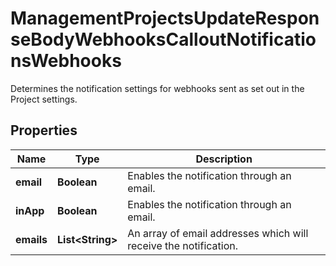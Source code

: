 

# ManagementProjectsUpdateResponseBodyWebhooksCalloutNotificationsWebhooks

Determines the notification settings for webhooks sent as set out in the Project settings.

## Properties

| Name | Type | Description |
|------------ | ------------- | ------------- |
|**email** | **Boolean** | Enables the notification through an email. |
|**inApp** | **Boolean** | Enables the notification through an email. |
|**emails** | **List&lt;String&gt;** | An array of email addresses which will receive the notification. |



